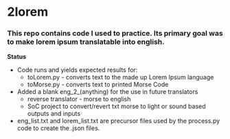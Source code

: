 # 2lorem
### This repo contains code I used to practice. Its primary goal was to make lorem ipsum translatable into english.

**Status**
- Code runs and yields expected results for:
	- toLorem.py - converts text to the made up Lorem Ipsum language
	- toMorse.py - converts text to printed Morse Code
- Added a blank eng_2_(anything) for the use in future translators
    - reverse translator - morse to english
    - SoC project to convert/revert txt morse to light or sound based outputs and inputs
- eng_list.txt and lorem_list.txt are precursor files used by the process.py code to create the .json files.   


